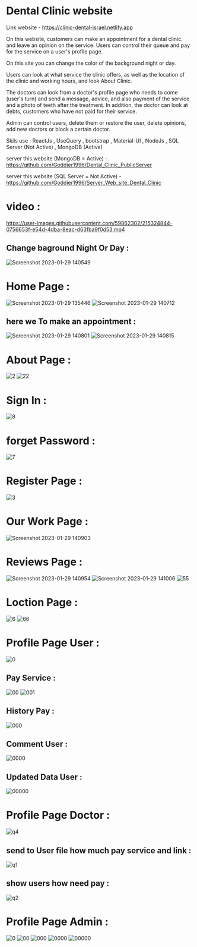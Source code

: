 # Dental Clinic website
  
Link website - https://clinic-dental-israel.netlify.app      
   
On this website, customers can make an appointment for a dental clinic.
and leave an opinion on the service.
Users can control their queue and pay for the service on a user's profile page.
   
On this site you can change the color of the background night or day.
    
Users can look at what service the clinic offers, as well as the location of the clinic and working hours, and look About Clinic.
   
The doctors can look from a doctor's profile page who needs to come (user's turn) and send a message, advice, and also payment of the service and a photo of teeth after the treatment. 
In addition, the doctor can look at debts, customers who have not paid for their service.
 
Admin can control users, delete them or restore the user, delete opinions, add new doctors or block a certain doctor.
 
Skils use : ReactJs , UseQuery , bootstrap , Material-UI , NodeJs , SQL Server (Not Active) , MongoDB (Active)
 
server this website (MongoDB = Active) - https://github.com/Goddier1996/Dental_Clinic_PublicServer

server this website (SQL Server = Not Active) - https://github.com/Goddier1996/Server_Web_site_Dental_Clinic
 
   
# video :

https://user-images.githubusercontent.com/59862302/215324844-0756653f-e54d-4dba-8eac-d63fba9f0d53.mp4


## Change baground Night Or Day :

![Screenshot 2023-01-29 140549](https://user-images.githubusercontent.com/59862302/215325008-f24d3e04-51f2-422e-83a4-fc4741ff6959.jpg)


# Home Page :
![Screenshot 2023-01-29 135446](https://user-images.githubusercontent.com/59862302/215325036-eed84f42-38e1-4c6e-93b0-d4a79ab0dfb2.jpg)
![Screenshot 2023-01-29 140712](https://user-images.githubusercontent.com/59862302/215325077-ff0b6e50-7417-4fe2-9ad5-333db521907d.jpg)




## here we To make an appointment :

![Screenshot 2023-01-29 140801](https://user-images.githubusercontent.com/59862302/215325137-52942d56-33e0-453d-ba10-50e482fa0758.jpg)
![Screenshot 2023-01-29 140815](https://user-images.githubusercontent.com/59862302/215325138-1a669ecb-c216-43c4-bb35-ad4b92834a58.jpg)



# About Page :

![2](https://user-images.githubusercontent.com/59862302/212554983-a3c5b5de-4bfb-489d-8811-9b385db4bf6d.jpg)
![22](https://user-images.githubusercontent.com/59862302/212554987-7adb4f42-6660-4628-849d-da0c3dde3019.jpg)


# Sign In :

![8](https://user-images.githubusercontent.com/59862302/212555008-fcd7eeb1-6534-4ef3-9095-c45febd5fc66.jpg)


# forget Password :

![7](https://user-images.githubusercontent.com/59862302/212555025-d3bb9890-487c-4ebc-aa1a-143d1a798334.jpg)


# Register Page :

![3](https://user-images.githubusercontent.com/59862302/212555039-6834519c-dbd3-40be-ae91-38b8320b49b7.jpg)


# Our Work Page :

![Screenshot 2023-01-29 140903](https://user-images.githubusercontent.com/59862302/215325167-1e674388-420a-4fe0-8791-8bb78a65a918.jpg)


# Reviews Page :
![Screenshot 2023-01-29 140954](https://user-images.githubusercontent.com/59862302/215325237-dca696a8-5842-4249-b1d7-0e07a0820b6e.jpg)
![Screenshot 2023-01-29 141006](https://user-images.githubusercontent.com/59862302/215325240-e2727094-f8ab-4dc8-a72d-4e544ad888d7.jpg)
![55](https://user-images.githubusercontent.com/59862302/212555163-ac1fb211-3aa0-4a61-bb1c-f437bf315076.jpg)


# Loction Page :

![6](https://user-images.githubusercontent.com/59862302/212555217-4f042bff-7b3e-4f0d-b36d-c859472f0554.jpg)
![66](https://user-images.githubusercontent.com/59862302/212555229-05ce46a8-e52f-45a3-a7d1-40512a831dad.jpg)


# Profile Page User :

![0](https://user-images.githubusercontent.com/59862302/212555492-4881006f-0c06-4b24-9d70-822d807cb599.jpg)


## Pay Service :

![00](https://user-images.githubusercontent.com/59862302/212555565-78f314df-f269-4ffc-a632-7a003e378e3d.jpg)
![001](https://user-images.githubusercontent.com/59862302/212555573-a71e6471-ba4b-4690-aa39-c1530787d4f6.jpg)

## History Pay :

![000](https://user-images.githubusercontent.com/59862302/212555600-10f133af-ee5a-4ba3-b7ce-25c0d98662db.jpg)

## Comment User :

![0000](https://user-images.githubusercontent.com/59862302/212555623-4ba2d8c5-9ac2-4ba5-8448-a9640ccdc192.jpg)

## Updated Data User :

![00000](https://user-images.githubusercontent.com/59862302/212555657-91615e3f-6b67-4ee6-abab-0cb11b22ab10.jpg)


# Profile Page Doctor :

![q4](https://user-images.githubusercontent.com/59862302/212555920-c8444630-bd97-4f08-857b-ecb99e837deb.jpg)

## send to User file how much pay service and link :

![q1](https://user-images.githubusercontent.com/59862302/212555957-fbd12d49-bc94-4c56-bac5-05a8f8290514.jpg)

## show users how need pay :

![q2](https://user-images.githubusercontent.com/59862302/212555983-d1e12177-d9ca-4cbe-b059-d83fd2805f10.jpg)


# Profile Page Admin :

![0](https://user-images.githubusercontent.com/59862302/181908639-75c93505-6ced-48c7-a4ad-a278c9c4f6ad.jpg)
![00](https://user-images.githubusercontent.com/59862302/181908644-e8060580-d95b-4187-a085-a23484b5330e.jpg)
![000](https://user-images.githubusercontent.com/59862302/181908648-32104004-36f9-47f5-941d-8daaa012da4d.jpg)
![0000](https://user-images.githubusercontent.com/59862302/181908658-50bcfe02-4df2-4e70-a9ab-92de339db519.jpg)
![00000](https://user-images.githubusercontent.com/59862302/181908660-c5db7378-ee4e-4e22-9bf1-8f3617238722.jpg)
